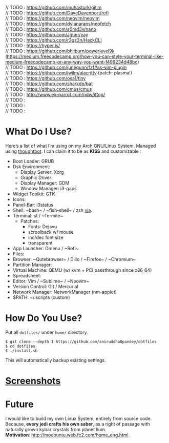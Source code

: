 // TODO : https://github.com/muhasturk/gitim  
// TODO : https://github.com/DaveDavenport/rofi  
// TODO : https://github.com/neovim/neovim  
// TODO : https://github.com/dylanaraps/neofetch  
// TODO : https://github.com/s0md3v/nano  
// TODO : https://github.com/Jguer/yay  
// TODO : https://github.com/r3gz3n/HackCLI  
// TODO : https://hyper.is/  
// TODO : https://github.com/bhilburn/powerlevel9k (https://medium.freecodecamp.org/how-you-can-style-your-terminal-like-medium-freecodecamp-or-any-way-you-want-f499234d48bc)  
// TODO : https://github.com/junegunn/fzf#as-vim-plugin  
// TODO : https://github.com/jwilm/alacritty (patch: plasma!)  
// TODO : https://github.com/osa1/tiny  
// TODO : https://github.com/sharkdp/bat  
// TODO : https://github.com/cmus/cmus  
// TODO : http://www.ex-parrot.com/pdw/iftop/  
// TODO :   
// TODO :   
// TODO : 

# What Do I Use?
Here’s a list of what I’m using on my Arch GNU/Linux System. Managed using [thoughtbot](https://github.com/thoughtbot/rcm). I can claim it to be as **KISS** and customizable :

- Boot Loader: GRUB
- Dsk Environment:
  - Display Server: Xorg
  - Graphic Driver: 
  - Display Manager: GDM
  - Window Manager: i3-gaps
- Widget Toolkit: GTK 
- Icons: 
- Panel-Bar: i3status
- Shell: ~bash~ / ~fish-shell~ / zsh [via](https://ohmyz.sh/).
- Terminal: st / ~Termite~
  - Patches:
    - Fonts: Dejavu
    - scroolback w/ mouse
    - inc/dec font size
    - transparent
- App Launcher: Dmenu / ~Rofi~
- Files: 
- Browser: ~Qutebrowser~ / Dillo / ~Firefox~ / ~Chromium~
- Partition Manager: 
- Virtual Machine: QEMU (w/ kvm + PCI passthrough since x86_64)
- Spreadsheet: 
- Editor: Vim / ~Sublime~ / ~Neovim~
- Version Control: Git / Mercurial
- Network Manager: NetworkManager (nm-applet)
- $PATH: ~/.scripts (custom)


# How Do You Use?
Put all `dotfiles/` under `home/` directory.
```shell
$ git clone --depth 1 https://github.com/aniruddha0pandey/dotfiles
$ cd dotfiles
$ ./install.sh
```
This will automatically backup existing settings.

# [Screenshots](https://www.reddit.com/r/unixporn/)

# Future
I would like to build my own Linux System, entirely from source code.
Because, **every jedi crafts his own saber**, as a right of passage with naturally grown kybar crystals from planet Ilum.  
**Motivation**: http://moebuntu.web.fc2.com/home_eng.html.
